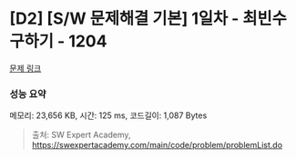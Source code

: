 # [D2] [S/W 문제해결 기본] 1일차 - 최빈수 구하기 - 1204 

[문제 링크](https://swexpertacademy.com/main/code/problem/problemDetail.do?contestProbId=AV13zo1KAAACFAYh) 

### 성능 요약

메모리: 23,656 KB, 시간: 125 ms, 코드길이: 1,087 Bytes



> 출처: SW Expert Academy, https://swexpertacademy.com/main/code/problem/problemList.do